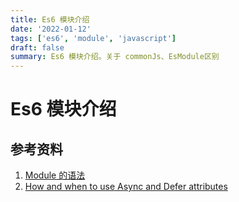 ```yaml
---
title: Es6 模块介绍
date: '2022-01-12'
tags: ['es6', 'module', 'javascript']
draft: false
summary: Es6 模块介绍。关于 commonJs、EsModule区别
---
```


# Es6 模块介绍

##

## 参考资料

1. [Module 的语法](https://es6.ruanyifeng.com/#docs/module)
2. [How and when to use Async and Defer attributes](https://zellwk.com/blog/javascript-async-and-defer/)
